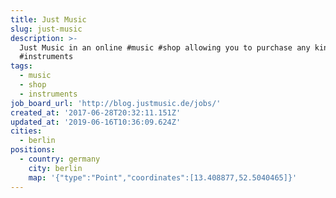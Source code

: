 ```yaml
---
title: Just Music
slug: just-music
description: >-
  Just Music in an online #music #shop allowing you to purchase any kind of
  #instruments
tags:
  - music
  - shop
  - instruments
job_board_url: 'http://blog.justmusic.de/jobs/'
created_at: '2017-06-28T20:32:11.151Z'
updated_at: '2019-06-16T10:36:09.624Z'
cities:
  - berlin
positions:
  - country: germany
    city: berlin
    map: '{"type":"Point","coordinates":[13.408877,52.5040465]}'
---
```


